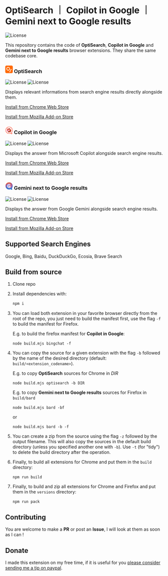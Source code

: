 # OptiSearch ｜ Copilot in Google ｜ Gemini next to Google results

![License](https://img.shields.io/github/license/dj0ulo/optisearch)

This repository contains the code of **OptiSearch**, **Copilot in Google** and **Gemini next to Google results** browser extensions. They share the same codebase core.

### <img alt="OptiSearch icon" src="./icons/optisearch/icon_128.png" width="24" height="24"> OptiSearch
![License](https://img.shields.io/chrome-web-store/users/bbojmeobdaicehcopocnfhaagefleiae?label=Chrome%20Users) ![License](https://img.shields.io/amo/users/optisearch?label=Firefox%20Users)

Displays relevant informations from search engine results directly alongside them.

[Install from Chrome Web Store](https://chrome.google.com/webstore/detail/optisearch/bbojmeobdaicehcopocnfhaagefleiae)

[Install from Mozilla Add-on Store](https://addons.mozilla.org/fr/firefox/addon/optisearch/)

### <img alt="Copilot in Google icon" src="./icons/bingchat/icon_128.png" width="24" height="24"> Copilot in Google
![License](https://img.shields.io/chrome-web-store/users/pcnhobmoglanpljipbomknafhdlcgcng?label=Chrome%20Users) ![License](https://img.shields.io/amo/users/bing-chat-gpt-4-in-google?label=Firefox%20Users)

Displays the answer from Microsoft Copilot alongside search engine results.

[Install from Chrome Web Store](https://chrome.google.com/webstore/detail/bing-chat-gpt-4-in-google/pcnhobmoglanpljipbomknafhdlcgcng)

[Install from Mozilla Add-on Store](https://addons.mozilla.org/fr/firefox/addon/bing-chat-gpt-4-in-google/)

### <img alt="Gemini next to Google results" src="./icons/bard/icon_128.png" width="24" height="24"> Gemini next to Google results
![License](https://img.shields.io/chrome-web-store/users/pkdmfoabhnkpkcacnmgilaeghiggdbgf?label=Chrome%20Users) ![License](https://img.shields.io/amo/users/bard-for-search-engines?label=Firefox%20Users)

Displays the answer from Google Gemini alongside search engine results.

[Install from Chrome Web Store](https://chrome.google.com/webstore/detail/bard-for-search-engines/pkdmfoabhnkpkcacnmgilaeghiggdbgf)

[Install from Mozilla Add-on Store](https://addons.mozilla.org/fr/firefox/addon/bard-for-search-engines/)

## Supported Search Engines
Google, Bing, Baidu, DuckDuckGo, Ecosia, Brave Search

## Build from source
1. Clone repo
1. Install dependencies with:
    ```sh
    npm i
    ```
1. You can load both extension in your favorite browser directly from the root of the repo, you just need to build the manifest first, use the flag `-f` to build the manifest for Firefox.
    
    E.g. to build the firefox manifest for **Copilot in Google**:
    ```
    node build.mjs bingchat -f
    ```

1. You can copy the source for a given extension with the flag `-b` followed by the name of the desired directory (default: `build/<extension_codename>`).

    E.g. to copy **OptiSearch** sources for Chrome in *DIR*
    ```
    node build.mjs optisearch -b DIR
    ```
    E.g. to copy **Gemini next to Google results** sources for Firefox in `build/bard`
    ```
    node build.mjs bard -bf
    ```
    or
    ```
    node build.mjs bard -b -f
    ```
1. You can create a zip from the source using the flag `-z` followed by the output filename. This will also copy the sources in the default build directory (unless you specified another one with `-b`). Use `-t` (for "tidy") to delete the build directory after the operation.

1. Finally, to build all extensions for Chrome and put them in the `build` directory:
    ```
    npm run build
    ```
1. Finally, to build and zip all extensions for Chrome and Firefox and put them in the `versions` directory:
    ```
    npm run pack
    ```

## Contributing
You are welcome to make a **PR** or post an **Issue**, I will look at them as soon as I can !

## Donate
I made this extension on my free time, if it is useful for you [please consider sending me a tip on paypal](https://www.paypal.com/donate?hosted_button_id=VPF2BYBDBU5AA).
